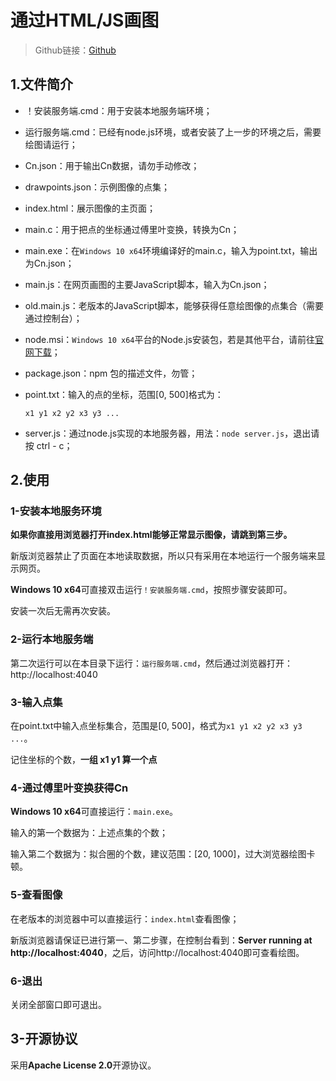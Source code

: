 # 通过HTML/JS画图

> Github链接：[Github](https://github.com/Steven-nagisa-Y/Canvas-drawing)



## 1.文件简介

- ！安装服务端.cmd：用于安装本地服务端环境；

- 运行服务端.cmd：已经有node.js环境，或者安装了上一步的环境之后，需要绘图请运行；

- Cn.json：用于输出Cn数据，请勿手动修改；

- drawpoints.json：示例图像的点集；

- index.html：展示图像的主页面；

- main.c：用于把点的坐标通过傅里叶变换，转换为Cn；

- main.exe：在`Windows 10 x64`环境编译好的main.c，输入为point.txt，输出为Cn.json；

- main.js：在网页画图的主要JavaScript脚本，输入为Cn.json；

- old.main.js：老版本的JavaScript脚本，能够获得任意绘图像的点集合（需要通过控制台）；

- node.msi：`Windows 10 x64`平台的Node.js安装包，若是其他平台，请前往[官网下载](https://nodejs.org/en/download/)；

- package.json：npm 包的描述文件，勿管；

- point.txt：输入的点的坐标，范围[0, 500]​格式为：

  `x1 y1 x2 y2 x3 y3 ...`

- server.js：通过node.js实现的本地服务器，用法：`node server.js`，退出请按 ctrl - c；





## 2.使用

### 1-安装本地服务环境

**如果你直接用浏览器打开index.html能够正常显示图像，请跳到第三步。**

新版浏览器禁止了页面在本地读取数据，所以只有采用在本地运行一个服务端来显示网页。

**Windows 10 x64**可直接双击运行`！安装服务端.cmd`，按照步骤安装即可。

安装一次后无需再次安装。



### 2-运行本地服务端

第二次运行可以在本目录下运行：`运行服务端.cmd`，然后通过浏览器打开：http://localhost:4040



### 3-输入点集

在point.txt中输入点坐标集合，范围是[0, 500]​，格式为`x1 y1 x2 y2 x3 y3 ...`。

记住坐标的个数，**一组 x1 y1 算一个点**



### 4-通过傅里叶变换获得Cn

**Windows 10 x64**可直接运行：`main.exe`。

输入的第一个数据为：上述点集的个数；

输入第二个数据为：拟合圈的个数，建议范围：[20, 1000]，过大浏览器绘图卡顿。



### 5-查看图像

在老版本的浏览器中可以直接运行：`index.html`查看图像；

新版浏览器请保证已进行第一、第二步骤，在控制台看到：**Server running at http://localhost:4040**，之后，访问http://localhost:4040即可查看绘图。



### 6-退出

关闭全部窗口即可退出。



## 3-开源协议

采用**Apache License 2.0**开源协议。
